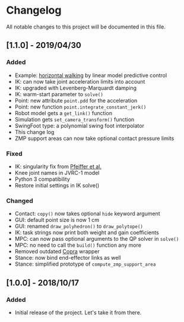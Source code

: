 # Changelog

All notable changes to this project will be documented in this file.

## [1.1.0] - 2019/04/30

### Added

- Example: [horizontal walking](examples/horizontal_walking.py) by linear model predictive control
- IK: can now take joint acceleration limits into account
- IK: upgraded with Levenberg-Marquardt damping
- IK: warm-start parameter to ``solve()``
- Point: new attribute ``point.pdd`` for the acceleration
- Point: new function ``point.integrate_constant_jerk()``
- Robot model gets a ``get_link()`` function
- Simulation gets ``set_camera_transform()`` function
- SwingFoot type: a polynomial swing foot interpolator
- This change log
- ZMP support areas can now take optional contact pressure limits

### Fixed

- IK: singularity fix from [Pfeiffer et al.](https://doi.org/10.1109/LRA.2018.2855265)
- Knee joint names in JVRC-1 model
- Python 3 compatibility
- Restore initial settings in IK solve()

### Changed

- Contact: ``copy()`` now takes optional ``hide`` keyword argument
- GUI: default point size is now 1 cm
- GUI: renamed ``draw_polyhedron()`` to ``draw_polytope()``
- IK: task strings now print both weight and gain coefficients
- MPC: can now pass optional arguments to the QP solver in ``solve()``
- MPC: no need to call the ``build()`` function any more
- Removed outdated [Copra](https://github.com/vsamy/copra/) wrapper
- Stance: now bind end-effector links as well
- Stance: simplified prototype of ``compute_zmp_support_area``

## [1.0.0] - 2018/10/17

### Added
- Initial release of the project. Let's take it from there.
